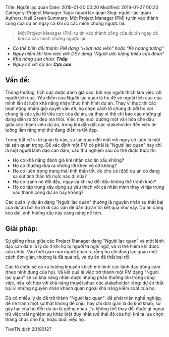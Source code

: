 Title: Người lạc quan
Date: 2019-01-20 00:20
Modified: 2019-01-27 00:20 
Category: Project Manager
Tags: nguoi lac quan
Slug: người-lạc-quan
Authors: Neil Green
Summary: Một Project Manager (PM) tự tin vào thành công của dự án ngay cả khi có các minh chứng ngược lại.

> Một Project Manager (PM) tự tin vào thành công của dự án ngay cả khi có các minh chứng ngược lại.
* _Có thể biến đổi thành: PM dạng "Hoạt náo viên" hoặc "Kẻ hoang tưởng"_
* _Nguy hiểm khi làm việc với: DEV dạng "Người ước lượng thiếu cựu đoan"_
* _Khả năng sửa chữa: **Thấp**_
* _Nguy cơ với dự án: **Cực cao**_


## Vấn đề:
Thông thường, tích cực được đánh giá cao, bởi mọi người thích làm việc với người tích cực. Yếu điểm của Người lạc quan là họ để vẻ ngoài tích cực của mình lấn át luôn khả năng nhận thức tình hình dự án. Thay vì thực thi các hoạt động nhằm giải quyết vấn đề, họ chọn cách lờ chúng đi bởi họ coi chúng là các yếu tố tiêu cực của dự án, và thay vì thế chỉ báo cáo những gì đang diễn ra tốt đẹp mà thôi. Việc này nuôi dường một văn hóa che dấu giữa các thành viên dự án, trong khi dẫn dắt các stakeholder đến việc tin tưởng lầm rằng mọi thứ đang diễn ra tốt đẹp.

Trong bất cứ vị trí quản lý nào, sự lạc quan đối mặt với nguy cơ luôn là một tài sản quan trọng. Để xác định một PM có phải là "Người lạc quan" hay chỉ là một người lãnh đạo can đảm, các thử nghiệm sau có thể được thực thi:

* Họ có khả năng đánh giá khi nhận các tin xấu không?
* Họ có thường đưa ra những lời khen vô cớ không?
* Họ có luôn trong trạng thái tinh thần tốt, dù cho cả (đội) dự án có đang sa sút tinh thần tới mức nào đi nữa?
* Họ có tránh né đối đầu, ngay cả khi sự đối đầu không thể tránh khỏi?
* Họ có tập trung xây dựng sự yêu thích với cá nhân mình thay vì tập trung vào thành công dự án hay không?

Các quản lý dự án dạng "Người lạc quan" thường là nguyên nhân sự thất bại của dự án bởi họ lờ đi các vấn đề dẫn dự án tới kết quả như vậy. Dự án càng kéo dài, ảnh hưởng xấu này càng nặng nề hơn.

## Giải pháp:

Sự giống nhau giữa các Project Manager dạng "Người lạc quan" và một lãnh đạo can đảm là lý do ít khi họ bị người ta nghi ngờ, và vì thế hiếm khi được sửa chữa. Vào thời gian mọi người nhận ra rằng họ chỉ đang lạc quan một cách đơn giản, thường là đã quá trễ, và dự án đã thất bại rồi.

Các tổ chức sẽ có xu hướng khuyến khích mô hình các lãnh đạo dũng cảm (theo hình dung của họ). Và kết quả là việc trở thành một PM dạng "Người lạc quan" sẽ có khả năng nhân được những phần thưởng lớn trong công việc, nếu kết hợp với khả năng thuyết phục các stakeholder rằng: dự án thất bại vì những nguyên nhân khách quan ngoài khả năng kiểm soát của họ.

Dù có nhiều lý do để trở thành "Người lạc quan": để phát triển nghề nghiệp, để né tránh một sự thật không dễ chịu, hay chỉ đơn giản là do khờ khạo, sự gây hại của họ đến dự án là giống nhau. Ta không thể thay đổi được gì ngoại trừ việc trải nghiệm sự khác biệt duy nhất (về thái độ của họ) khi ta lựa chọn thăng chức cho họ, hoặc đuổi việc họ. 


TienTN dịch 20190127